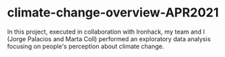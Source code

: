# climate-change-overview-APR2021
In this project, executed in collaboration with Ironhack, my team and I (Jorge Palacios and Marta Coll) performed an exploratory data analysis focusing on people's perception about climate change.
